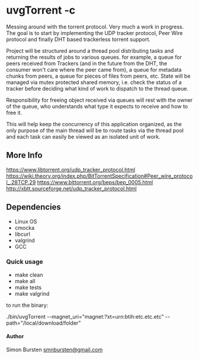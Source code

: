 # uvgTorrent -c

Messing around with the torrent protocol. Very much a work in progress. The goal is to start by implementing the UDP tracker protocol, Peer Wire protocol and finally DHT based trackerless torrent support.

Project will be structured around a thread pool distributing tasks and returning the results of jobs to various queues. for example, a queue for peers received from Trackers (and in the future from the DHT, the consumer won't care where the peer came from), a queue for metadata chunks from peers, a queue for pieces of files from peers, etc.
State will be managed via mutex protected shared memory, i.e. check the status of a tracker before deciding what kind of work to dispatch to the thread queue.

Responsibility for freeing object received via queues will rest with the owner of the queue, who understands what type it expects to receive and how to free it.

This will help keep the concurrency of this application organized, as the only purpose of the main thread will be to route tasks via the thread pool and each task can easily be viewed as an isolated unit of work.

## More Info

https://www.libtorrent.org/udp_tracker_protocol.html
https://wiki.theory.org/index.php/BitTorrentSpecification#Peer_wire_protocol_.28TCP.29
https://www.bittorrent.org/beps/bep_0005.html
http://xbtt.sourceforge.net/udp_tracker_protocol.html

## Dependencies

- Linux OS
- cmocka
- libcurl
- valgrind
- GCC

### Quick usage

* make clean
* make all
* make tests
* make valgrind

to run the binary:

./bin/uvgTorrent --magnet_uri="magnet:?xt=urn:btih:etc.etc.etc" --path="/local/download/folder"

#### Author

Simon Bursten <smnbursten@gmail.com>
